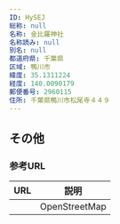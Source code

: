 ```yaml
---
ID: HySEJ
総称: null
名称: 金比羅神社
名称読み: null
別名: null
都道府県: 千葉県
区域: 鴨川市
緯度: 35.1311224
経度: 140.0090179
郵便番号: 2960115
住所: 千葉県鴨川市松尾寺４４９
---
```


## その他

### 参考URL

| URL | 説明          |
| --- | ------------- |
|     | OpenStreetMap |
